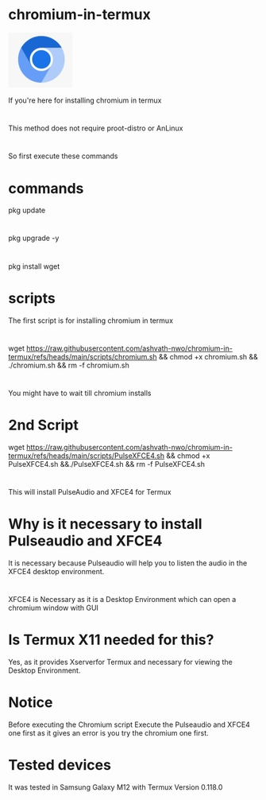 # chromium-in-termux
![Alt text](https://raw.githubusercontent.com/ashvath-nwo/chromium-in-termux/refs/heads/main/scripts/Screenshot_20250419_153458_Brave.jpg)

If you're here for installing chromium in termux
#
This method does not require proot-distro or AnLinux
#
So first execute these commands 
# commands
pkg update
#
pkg upgrade -y
#
pkg install wget
# scripts
The first script is for installing chromium in termux
#
wget https://raw.githubusercontent.com/ashvath-nwo/chromium-in-termux/refs/heads/main/scripts/chromium.sh && chmod +x chromium.sh && ./chromium.sh && rm -f chromium.sh
#
You might have to wait till chromium installs
# 2nd Script
wget https://raw.githubusercontent.com/ashvath-nwo/chromium-in-termux/refs/heads/main/scripts/PulseXFCE4.sh && chmod +x PulseXFCE4.sh &&./PulseXFCE4.sh && rm -f PulseXFCE4.sh
#
This will install PulseAudio and XFCE4 for Termux
# Why is it necessary to install Pulseaudio and XFCE4
It is necessary because Pulseaudio will help you to listen the audio in the XFCE4 desktop environment.
#
XFCE4 is Necessary as it is a Desktop Environment which can open a chromium window with GUI
# Is Termux X11 needed for this?
Yes, as it provides Xserverfor Termux and necessary for viewing the Desktop Environment.
# Notice
Before executing the Chromium script Execute the Pulseaudio and XFCE4 one first as it gives an error is you try the chromium one first.
# Tested devices
It was tested in Samsung Galaxy M12 with Termux Version 0.118.0
